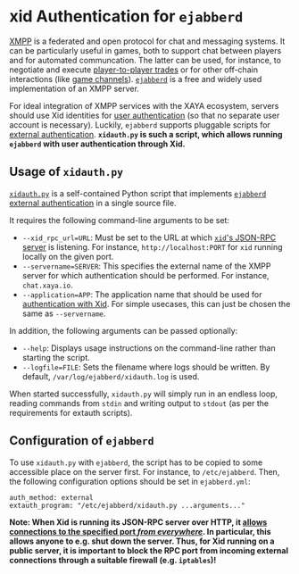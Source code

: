 # xid Authentication for `ejabberd`

[XMPP](https://xmpp.org/) is a federated and open protocol for
chat and messaging systems.  It can be particularly useful in games,
both to support chat between players and for automated communcation.
The latter can be used, for instance, to negotiate and execute
[player-to-player
trades](https://github.com/xaya/xaya/blob/master/doc/xaya/trading.md)
or for other off-chain interactions (like
[game channels](http://ledgerjournal.org/ojs/index.php/ledger/article/view/15)).
[`ejabberd`](https://www.ejabberd.im/) is a free and widely used
implementation of an XMPP server.

For ideal integration of XMPP services with the XAYA ecosystem, servers
should use Xid identities for [user authentication](../doc/auth.md)
(so that no separate user account is necessary).
Luckily, `ejabberd` supports pluggable scripts for
[external authentication](https://www.ejabberd.im/files/doc/dev.html#htoc9).
**`xidauth.py` is such a script, which allows running `ejabberd` with
user authentication through Xid.**

## Usage of `xidauth.py`

[`xidauth.py`](https://github.com/xaya/xid/blob/master/ejabberd/xidauth.py)
is a self-contained Python script that implements
[`ejabberd` external
authentication](https://www.ejabberd.im/files/doc/dev.html#htoc9)
in a single source file.

It requires the following command-line arguments to be set:

- `--xid_rpc_url=URL`:  Must be set to the URL at which
  [`xid`'s JSON-RPC server](../doc/rpc.md) is listening.
  For instance, `http://localhost:PORT` for `xid` running locally
  on the given port.
- `--servername=SERVER`:  This specifies the external name of the XMPP server
  for which authentication should be performed.  For instance, `chat.xaya.io`.
- `--application=APP`:  The application name that should be used for
  [authentication with Xid](../doc/auth.md).  For simple usecases, this can
  just be chosen the same as `--servername`.

In addition, the following arguments can be passed optionally:

- `--help`:  Displays usage instructions on the command-line rather than
  starting the script.
- `--logfile=FILE`:  Sets the filename where logs should be written.
  By default, `/var/log/ejabberd/xidauth.log` is used.

When started successfully, `xidauth.py` will simply run in an endless loop,
reading commands from `stdin` and writing output to `stdout` (as per the
requirements for extauth scripts).

## Configuration of `ejabberd`

To use `xidauth.py` with `ejabberd`, the script has to be copied to some
accessible place on the server first.  For instance, to `/etc/ejabberd`.
Then, the following configuration options should be set in `ejabberd.yml`:

    auth_method: external
    extauth_program: "/etc/ejabberd/xidauth.py ...arguments..."

**Note:  When Xid is running its JSON-RPC server over HTTP, it
[allows connections to the specified port
*from everywhere*](https://github.com/xaya/libxayagame/issues/41).
In particular, this
allows anyone to e.g. shut down the server.  Thus, for Xid running on a
public server, it is important to block the RPC port from incoming
external connections through a suitable firewall (e.g. `iptables`)!**
